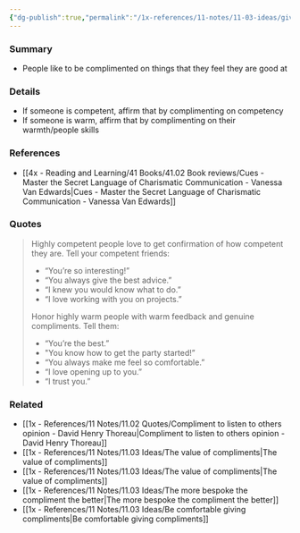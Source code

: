 ```yaml
---
{"dg-publish":true,"permalink":"/1x-references/11-notes/11-03-ideas/give-compliments-that-match-to-peoples-competency-or-warmth/","title":"Give compliments that match to peoples competency or warmth","created":"2024-09-03T19:19:42.880+03:00","updated":"2024-09-03T23:07:37.669+03:00"}
---
```



### Summary
- People like to be complimented on things that they feel they are good at

### Details
- If someone is competent, affirm that by complimenting on competency
- If someone is warm, affirm that by complimenting on their warmth/people skills

### References
- [[4x - Reading and Learning/41 Books/41.02 Book reviews/Cues - Master the Secret Language of Charismatic Communication - Vanessa Van Edwards\|Cues - Master the Secret Language of Charismatic Communication - Vanessa Van Edwards]]

### Quotes
> Highly competent people love to get confirmation of how competent they are. Tell your competent friends:
> - “You’re so interesting!”
> - “You always give the best advice.”
> - “I knew you would know what to do.”
> - “I love working with you on projects.”
>	
> Honor highly warm people with warm feedback and genuine compliments. Tell them:
>
> - “You’re the best.”
> - "You know how to get the party started!”
> - “You always make me feel so comfortable.”
> - “I love opening up to you.”
> - “I trust you.”
> 

### Related
- [[1x - References/11 Notes/11.02 Quotes/Compliment to listen to others opinion - David Henry Thoreau\|Compliment to listen to others opinion - David Henry Thoreau]]
- [[1x - References/11 Notes/11.03 Ideas/The value of compliments\|The value of compliments]]
- [[1x - References/11 Notes/11.03 Ideas/The value of compliments\|The value of compliments]]
- [[1x - References/11 Notes/11.03 Ideas/The more bespoke the compliment the better\|The more bespoke the compliment the better]]
- [[1x - References/11 Notes/11.03 Ideas/Be comfortable giving compliments\|Be comfortable giving compliments]]